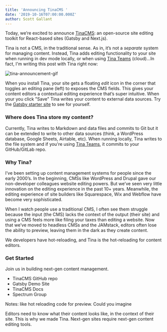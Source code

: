 ```yaml
---
title: 'Announcing TinaCMS '
date: '2019-10-16T07:00:00.000Z'
author: Scott Gallant
---
```


Today, we’re excited to announce [TinaCMS](http://tinacms.org): an open-source site editing toolkit for React-based sites (Gatsby and Next.js).

Tina is not a CMS, in the traditional sense. As in, it’s not a _separate_ system for managing content. Instead, Tina adds editing functionality to your site when running in dev mode locally, or when using [Tina Teams](http://tinacms.org/teams) (cloud)...In fact, I'm writing this post with Tina right now:

![tina-announcement-gif](https://res.cloudinary.com/forestry-demo/image/upload/v1571244588/tina-cms-announcement-post.gif)

When you install Tina, your site gets a floating _edit_ icon in the corner that toggles an editing pane (left) to exposes the CMS fields. This gives your content editors a contextual editing experience that’s super intuitive. When your you click "Save" Tina writes your content to external data sources. Try the [Gatsby starter site](https://tinacms.org/docs/gatsby/quickstart) to see for yourself.

### Where does Tina store my content?

Currently, Tina writes to Markdown and data files and commits to Git but it can be extended to write to other data sources (think, a WordPress database, Google Sheets, Airtable, etc). When running locally, Tina writes to the file system and if you're using [Tina Teams](http://tinacms.org/teams), it commits to your GitHub/GitLab repo.

### Why Tina?

I’ve been setting up content management systems for people since the early 2000’s. In the beginning, CMSs like WordPress and Drupal gave our non-developer colleagues website editing powers. But we’ve seen very little innovation on the editing experience in the past 10+ years. Meanwhile, the editing experience of site builders like Squarespace, Wix and Webflow have become very sophisticated.

When I watch people use a traditional CMS, I often see them struggle because the input (the CMS) lacks the context of the output (their site) and using a CMS feels more like filing your taxes than editing a website. Now that we’ve moved to headless CMSs and the JAMstack, editors often lose the ability to preview, leaving them in the dark as they create content.

We developers have hot-reloading, and Tina is the hot-reloading for content editors.

### Get Started

Join us in building next-gen content management.

- TinaCMS GitHub repo
- Gatsby Demo Site
- TinaCMS Docs
- Spectrum Group

Notes: like hot reloading code for preview. Could you imagine

Editors need to know what their content looks like, in the context of their site. This is why we made Tina. Next-gen sites require next-gen content editing tools.
